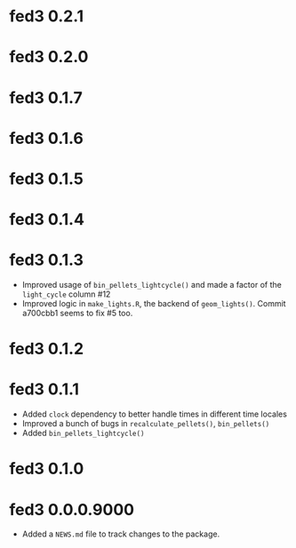 # fed3 0.2.1

# fed3 0.2.0

# fed3 0.1.7

# fed3 0.1.6

# fed3 0.1.5

# fed3 0.1.4

# fed3 0.1.3

* Improved usage of `bin_pellets_lightcycle()` and made a factor of the `light_cycle` column #12
* Improved logic in `make_lights.R`, the backend of `geom_lights()`. Commit a700cbb1 seems to fix #5 too.

# fed3 0.1.2

# fed3 0.1.1

* Added `clock` dependency to better handle times in different time locales
* Improved a bunch of bugs in `recalculate_pellets()`, `bin_pellets()`
* Added `bin_pellets_lightcycle()`

# fed3 0.1.0

# fed3 0.0.0.9000

* Added a `NEWS.md` file to track changes to the package.
